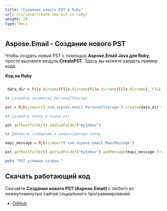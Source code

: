 ```yaml
---
title: "Создание нового PST в Ruby"
url: /ru/java/create-new-pst-in-ruby/
weight: 70
type: docs
---
```


## **Aspose.Email - Создание нового PST**

Чтобы создать новый PST с помощью **Aspose.Email Java для Ruby**, просто вызовите модуль **CreatePST**. Здесь вы можете увидеть пример кода.

**Код на Ruby**

```ruby

 data_dir = File.dirname(File.dirname(File.dirname(File.dirname(__FILE__)))) + '/data/'

\# Создайте экземпляр PersonalStorage

pst = Rjb::import('com.aspose.email.PersonalStorage').create(data_dir + "sample1.pst", 0)

\# Создайте папку в корне pst

pst.getRootFolder().addSubFolder("myInbox")

\# Добавьте сообщение в новосозданную папку

mapi_message = Rjb::import('com.aspose.email.MapiMessage')

pst.getRootFolder().getSubFolder("myInbox").addMessage(mapi_message.fromFile(data_dir + "Message.msg"))

puts "PST успешно создан."

```

## **Скачать работающий код**

Скачайте **Создание нового PST (Aspose.Email)** с любого из нижеупомянутых сайтов социального программирования:

- [GitHub](https://github.com/aspose-email/Aspose.Email-for-Java/blob/master/Plugins/Aspose_Email_Java_for_Ruby/lib/asposeemailjava/Outlook/createpst.rb)

